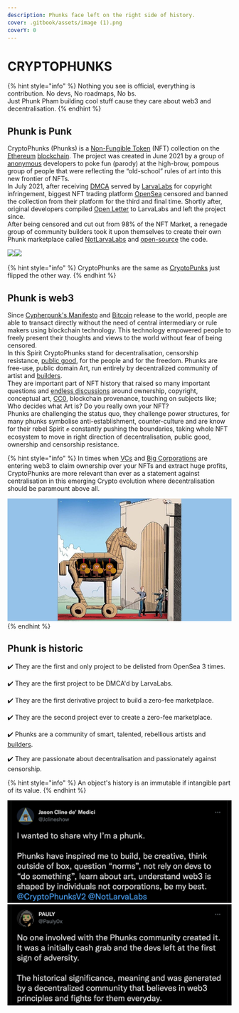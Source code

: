 ```yaml
---
description: Phunks face left on the right side of history.
cover: .gitbook/assets/image (1).png
coverY: 0
---
```


# CRYPTOPHUNKS

{% hint style="info" %}
Nothing you see is official, everything is contribution. No devs, No roadmaps, No bs.\
Just Phunk Pham building cool stuff cause they care about web3 and decentralisation.
{% endhint %}

## Phunk is Punk

CryptoPhunks (Phunks) is a [Non-Fungible Token](https://en.wikipedia.org/wiki/Non-fungible\_token) (NFT) collection on the [Ethereum](https://en.wikipedia.org/wiki/Ethereum) [blockchain](https://en.wikipedia.org/wiki/Blockchain). The project was created in June 2021 by a group of [anonymous](https://twitter.com/CryptoPhunks) developers to poke fun (parody) at the high-brow, pompous group of people that were reflecting the “old-school” rules of art into this new frontier of NFTs. \
In July 2021, after receiving [DMCA](https://twitter.com/CryptoPhunks/status/1415001685986922499?s=20\&t=YRRn6i6uXhGV5Cgl\_pJeQA) served by [LarvaLabs](https://larvalabs.com) for copyright infringement, biggest NFT trading platform [OpenSea](https://opensea.io/assets/0xf07468ead8cf26c752c676e43c814fee9c8cf402/8348) censored and banned the collection from their platform for the third and final time. Shortly after, original developers compiled [Open Letter](https://foundation.app/@cryptophunks/foundation/62017) to LarvaLabs and left the project since.\
After being censored and cut out from 98% of the NFT Market, a renegade group of community builders took it upon themselves to create their own Phunk marketplace called [NotLarvaLabs](nll/notlarvalabs/) and [open-source](resources/open-sourced.md) the code.

![](<.gitbook/assets/Phunk\_4156 (1).png>)![](.gitbook/assets/Phunk\_4156.png)

{% hint style="info" %}
CryptoPhunks are the same as <mark style="color:green;"></mark> [CryptoPunks](https://www.larvalabs.com/cryptopunks) just flipped the other way.
{% endhint %}

## Phunk is web3

Since [Cypherpunk's Manifesto](https://www.activism.net/cypherpunk/manifesto.html) and [Bitcoin](https://satoshi.nakamotoinstitute.org/emails/cryptography/1/) release to the world, people are able to transact directly without the need of central intermediary or rule makers using blockchain technology. This technology empowered people to freely present their thoughts and views to the world without fear of being censored. \
In this Spirit CryptoPhunks stand for decentralisation, censorship resistance, [public good](https://cryptonews.com/videos/funding-the-commons-funding-public-goods-algorithms-and-mechanisms.htm), for the people and for the freedom. Phunks are free-use, public domain Art, run entirely by decentralized community of artist and [builders](resources/open-sourced.md).\
They are important part of NFT history that raised so many important questions and [endless discussions](social-media/media/threads.md) around ownership, copyright, conceptual art, [CC0](https://creativecommons.org/publicdomain/zero/1.0/deed.en), blockchain provenance, touching on subjects like; Who decides what Art is? Do you really own your NFT?\
Phunks are challenging the status quo, they challenge power structures, for many phunks symbolise anti-establishment, counter-culture and are know for their rebel Spirit :fist: constantly pushing the boundaries, taking whole NFT ecosystem to move in right direction of decentralisation, public good, ownership and censorship resistance.

{% hint style="info" %}
In times when [VCs](https://www.investopedia.com/terms/v/venturecapitalist.asp) and [Big Corporations](https://www.theverge.com/2022/3/22/22991272/yuga-labs-seed-funding-a16z-bored-ape-yacht-club-bayc-metaverse-other-side) are entering web3 to claim ownership over your NFTs and extract huge profits, CryptoPhunks are more relevant than ever as a statement against centralisation in this emerging Crypto evolution where decentralisation should be paramount above all.

![](.gitbook/assets/trojan-horse.jpeg)
{% endhint %}

## Phunk is historic

✔️ They are the first and only project to be delisted from OpenSea 3 times.&#x20;

✔️ They are the first project to be DMCA'd by LarvaLabs.&#x20;

✔️ They are the first derivative project to build a zero-fee marketplace.

✔️ They are the second project ever to create a zero-fee marketplace.&#x20;

✔️ Phunks are a community of smart, talented, rebellious artists and [builders](resources/open-sourced.md).&#x20;

✔️ They are passionate about decentralisation and passionately against censorship.

{% hint style="info" %}
An object's history is an immutable if intangible part of its value.
{% endhint %}

![](<.gitbook/assets/Bildschirmfoto 2022-03-10 um 21.18.54.png>)![](<.gitbook/assets/Bildschirmfoto 2022-03-10 um 21.18.31.png>)

